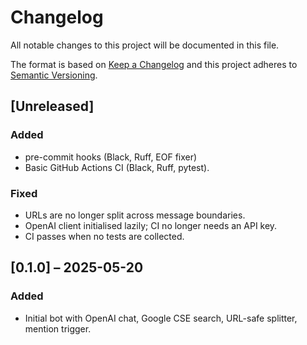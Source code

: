 # Changelog

All notable changes to this project will be documented in this file.

The format is based on [Keep a Changelog](https://keepachangelog.com/en/1.1.0/)
and this project adheres to [Semantic Versioning](https://semver.org/spec/v2.0.0.html).

## [Unreleased]
### Added
- pre-commit hooks (Black, Ruff, EOF fixer)
- Basic GitHub Actions CI (Black, Ruff, pytest).
### Fixed
- URLs are no longer split across message boundaries.
- OpenAI client initialised lazily; CI no longer needs an API key.
- CI passes when no tests are collected.

## [0.1.0] – 2025-05-20
### Added
- Initial bot with OpenAI chat, Google CSE search, URL-safe splitter, mention trigger.
